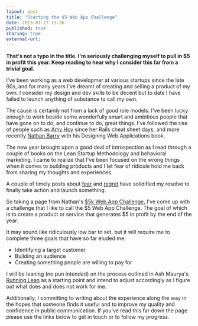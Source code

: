 ```yaml
---
layout: post
title: "Starting the $5 Web App Challenge"
date: 2013-01-27 13:26
published: true
sharing: true
external-url:
---
```


__That's not a typo in the title. I'm seriously challenging myself to pull in $5 in profit this year. Keep reading to hear why I consider this far from a trivial goal.__

I've been working as a web developmer at various startups since the late 90s, and for many years I've dreamt of creating and selling a product of my own. I consider my design and dev skills to be decent but to date I have failed to launch anything of substance to call my own. 

The cause is certainly not from a lack of good role models. I've been lucky enough to work beside some wonderfully smart and ambitious people that have gone on to do, and continue to do, great things. I've followed the rise of people such as [Amy Hoy](http://unicornfree.com) since her Rails cheat sheet days, and more recently [Nathan Barry](http://nathanbarry.com) with his Designing Web Applications book.

The new year brought upon a good deal of introspection as I read through a couple of books on the Lean Startup Methodology and behavioral marketing. I came to realize that I've been focused on the wrong things when it comes to building products and I let fear of ridicule hold me back from sharing my thoughts and experiences. 

A couple of timely posts about [fear](http://lesseverything.com/blog/archives/2013/01/24/fear-just-refocuses-itself-1) and [regret](https://news.ycombinator.com/item?id=5119213) have solidified my resolve to finally take action and launch something.

So taking a page from Nathan's [$5k Web App Challenge](http://nathanbarry.com/starting-web-app-challenge), I've come up with a challenge that I like to call the $5 Web App Challenge. The goal of which is to create a product or service that generates $5 in profit by the end of the year.

It may sound like ridiculously low bar to set, but it will require me to complete three goals that have so far eluded me:

* Identifying a target customer
* Building an audience
* Creating something people are willing to pay for

I will be leaning (no pun intended) on the process outlined in Ash Maurya's [Running Lean](http://runninglean.co) as a starting point and intend to adjust accordingly as I figure out what does and does not work for me.

Additionally, I committing to writing about the experience along the way in the hopes that someone finds it useful and to improve my quality and confidence in public communication. If you've read this far down the page please use the links below to get in touch or to follow my progress.
